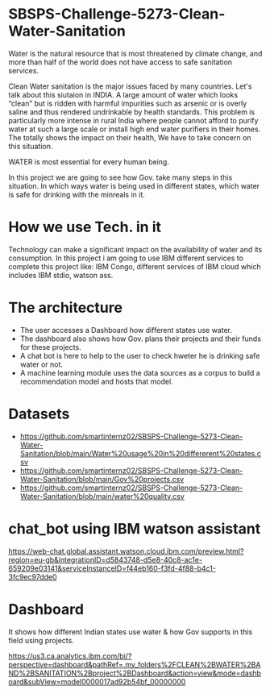 # SBSPS-Challenge-5273-Clean-Water-Sanitation

Water is the natural resource that is most threatened by climate change, and more than half of the world does not have access to safe sanitation services.

Clean Water sanitation is the major issues faced by many countries. Let's talk about this siutaion in INDIA.
A large amount of water which looks “clean” but is ridden with harmful impurities such as arsenic or is overly saline and thus rendered undrinkable by health standards. 
This problem is particularly more intense in rural India where people cannot afford to purify water at such a large scale or install high end water purifiers in their homes. 
The totally shows the impact on their health, We have to take concern on this situation. 

WATER is most essential for every human being.

In this project we are going to see how Gov. take many steps in this situation.
In which ways water is being used in different states, which water is safe for drinking with the minreals in it.

# How we use Tech. in it

Technology can make a significant impact on the availability of water and its consumption. In this project i am going to use IBM different services to complete this project like: IBM Congo, different services of IBM cloud which includes IBM stdio, watson ass. 

# The architecture

- The user accesses a Dashboard how different states use water.
- The dashboard also shows how Gov. plans their projects and their funds for these projects.
- A chat bot is here to help to the user to check hweter he is drinking safe water or not.
- A machine learning module uses the data sources as a corpus to build a recommendation model and hosts that model.

# Datasets
* https://github.com/smartinternz02/SBSPS-Challenge-5273-Clean-Water-Sanitation/blob/main/Water%20usage%20in%20differerent%20states.csv
* https://github.com/smartinternz02/SBSPS-Challenge-5273-Clean-Water-Sanitation/blob/main/Gov%20projects.csv
* https://github.com/smartinternz02/SBSPS-Challenge-5273-Clean-Water-Sanitation/blob/main/water%20quality.csv

# chat_bot using IBM watson assistant

https://web-chat.global.assistant.watson.cloud.ibm.com/preview.html?region=eu-gb&integrationID=d5843748-d5e8-40c8-ac1e-659209e03141&serviceInstanceID=f44eb160-f3fd-4f88-b4c1-3fc9ec97dde0

# Dashboard
It shows how different Indian states use water & how Gov supports in this field using projects.

https://us3.ca.analytics.ibm.com/bi/?perspective=dashboard&pathRef=.my_folders%2FCLEAN%2BWATER%2BAND%2BSANITATION%2Bproject%2BDashboard&action=view&mode=dashboard&subView=model0000017ad92b54bf_00000000
